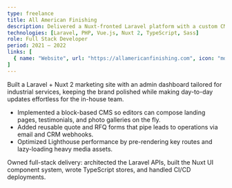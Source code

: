 ```yaml
---
type: freelance
title: All American Finishing
description: Delivered a Nuxt-fronted Laravel platform with a custom CMS so the metal finishing team can launch campaigns, case studies, and service updates without waiting on developers.
technologies: [Laravel, PHP, Vue.js, Nuxt 2, TypeScript, Sass]
role: Full Stack Developer
period: 2021 – 2022
links: [
  { name: "Website", url: "https://allamericanfinishing.com", icon: "mdi:web" }
]
---
```


<Grid cols="1" :md="2" :lg="2">
  <Card title="Overview">
    Built a Laravel + Nuxt 2 marketing site with an admin dashboard tailored for industrial services, keeping the brand polished while making day-to-day updates effortless for the in-house team.
  </Card>
  <Card title="Highlights">
    <ul>
      <li>Implemented a block-based CMS so editors can compose landing pages, testimonials, and photo galleries on the fly.</li>
      <li>Added reusable quote and RFQ forms that pipe leads to operations via email and CRM webhooks.</li>
      <li>Optimized Lighthouse performance by pre-rendering key routes and lazy-loading heavy media assets.</li>
    </ul>
  </Card>
</Grid>

<Card title="My Role">
  Owned full-stack delivery: architected the Laravel APIs, built the Nuxt UI component system, wrote TypeScript stores, and handled CI/CD deployments.
</Card>
